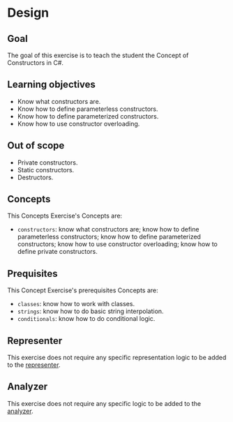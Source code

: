 # Design

## Goal

The goal of this exercise is to teach the student the Concept of Constructors in C#.

## Learning objectives

- Know what constructors are.
- Know how to define parameterless constructors.
- Know how to define parameterized constructors.
- Know how to use constructor overloading.

## Out of scope

- Private constructors.
- Static constructors.
- Destructors.

## Concepts

This Concepts Exercise's Concepts are:

- `constructors`: know what constructors are; know how to define parameterless constructors; know how to define parameterized constructors; know how to use constructor overloading; know how to define private constructors.

## Prequisites

This Concept Exercise's prerequisites Concepts are:

- `classes`: know how to work with classes.
- `strings`: know how to do basic string interpolation.
- `conditionals`: know how to do conditional logic.

## Representer

This exercise does not require any specific representation logic to be added to the [representer][representer].

## Analyzer

This exercise does not require any specific logic to be added to the [analyzer][analyzer].

[analyzer]: https://github.com/exercism/csharp-analyzer
[representer]: https://github.com/exercism/csharp-representer
